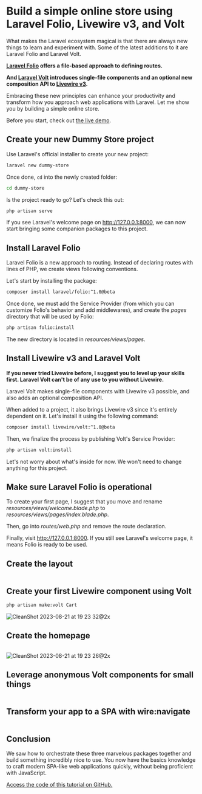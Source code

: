 # Build a simple online store using Laravel Folio, Livewire v3, and Volt

What makes the Laravel ecosystem magical is that there are always new things to learn and experiment with. Some of the latest additions to it are Laravel Folio and Laravel Volt.

**[Laravel Folio](https://github.com/laravel/folio) offers a file-based approach to defining routes.**

**And [Laravel Volt](https://laravel.com/docs/volt) introduces single-file components and an optional new composition API to [Livewire v3](https://livewire.laravel.com).**

Embracing these new principles can enhance your productivity and transform how you approach web applications with Laravel. Let me show you by building a simple online store.

Before you start, check out [the live demo](https://dummy-store.benjamincrozat.com).

## Create your new Dummy Store project

Use Laravel's official installer to create your new project:

```bash
laravel new dummy-store
```

Once done, `cd` into the newly created folder:

```bash
cd dummy-store
```

Is the project ready to go? Let's check this out:

```bash
php artisan serve
```

If you see Laravel's welcome page on http://127.0.0.1:8000, we can now start bringing some companion packages to this project.

## Install Laravel Folio

Laravel Folio is a new approach to routing. Instead of declaring routes with lines of PHP, we create views following conventions.

Let's start by installing the package:

```bash
composer install laravel/folio:^1.0@beta
```

Once done, we must add the Service Provider (from which you can customize Folio's behavior and add middlewares), and create the *pages* directory that will be used by Folio:

```bash
php artisan folio:install
```

The new directory is located in *resources/views/pages*.

## Install Livewire v3 and Laravel Volt

**If you never tried Livewire before, I suggest you to level up your skills first. Laravel Volt can't be of any use to you without Livewire.**

Laravel Volt makes single-file components with Livewire v3 possible, and also adds an optional composition API.

When added to a project, it also brings Livewire v3 since it's entirely dependent on it. Let's install it using the following command:

```bash
composer install livewire/volt:^1.0@beta
```

Then, we finalize the process by publishing Volt's Service Provider:

```bash
php artisan volt:install
```

Let's not worry about what's inside for now. We won't need to change anything for this project.

## Make sure Laravel Folio is operational

To create your first page, I suggest that you move and rename *resources/views/welcome.blade.php* to *resources/views/pages/index.blade.php*.

Then, go into *routes/web.php* and remove the route declaration.

Finally, visit http://127.0.0.1:8000. If you still see Laravel's welcome page, it means Folio is ready to be used.

## Create the layout

```blade
```

## Create your first Livewire component using Volt

```bash
php artisan make:volt Cart
```

![CleanShot 2023-08-21 at 19 23 32@2x](https://github.com/laracasts/blog/assets/3613731/80e5e19b-6650-4645-8edf-a0b10f2ef0a4)

## Create the homepage

```blade
```

![CleanShot 2023-08-21 at 19 23 26@2x](https://github.com/laracasts/blog/assets/3613731/03ede65a-9016-47e4-a904-c8ced15d6020)


## Leverage anonymous Volt components for small things

```blade
```

## Transform your app to a SPA with wire:navigate

```blade
```

## Conclusion

We saw how to orchestrate these three marvelous packages together and build something incredibly nice to use. You now have the basics knowledge to craft modern SPA-like web applications quickly, without being proficient with JavaScript.

[Access the code of this tutorial on GitHub.](https://github.com/benjamincrozat/dummy-store)
